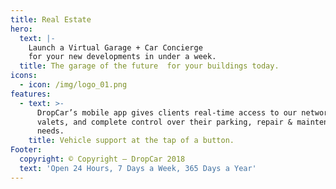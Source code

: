 ```yaml
---
title: Real Estate
hero:
  text: |-
    Launch a Virtual Garage + Car Concierge 
    for your new developments in under a week.
  title: The garage of the future  for your buildings today.
icons:
  - icon: /img/logo_01.png
features:
  - text: >-
      DropCar’s mobile app gives clients real-time access to our network of
      valets, and complete control over their parking, repair & maintenance
      needs.
    title: Vehicle support at the tap of a button.
Footer:
  copyright: © Copyright – DropCar 2018
  text: 'Open 24 Hours, 7 Days a Week, 365 Days a Year'
---
```


